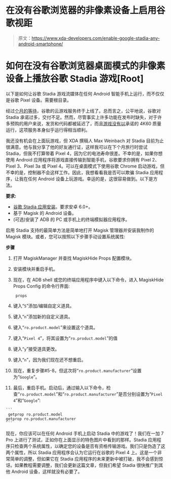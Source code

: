 # 在没有谷歌浏览器的非像素设备上启用谷歌视距

> 原文：<https://www.xda-developers.com/enable-google-stadia-any-android-smartphone/>

# 如何在没有谷歌浏览器桌面模式的非像素设备上播放谷歌 Stadia 游戏[Root]

以下是如何让谷歌 Stadia 游戏流媒体在任何 Android 智能手机上运行，而不仅仅是谷歌 Pixel 设备。需要根目录。

经过[个月的等待](https://www.xda-developers.com/google-stadia-games-pricing-availability/)，谷歌的云游戏服务终于上线了。总而言之，公平地说，谷歌对 Stadia 承诺过多，交付不足。然而，尽管事实上许多功能在发布时缺失，对于许多预购的用户来说，发货和代码都被延迟了，而且[游戏没有以](https://www.eurogamer.net/articles/2019-11-25-google-issues-statement-after-stadia-owners-say-it-broke-promises-over-game-performance)承诺的 4K60 质量运行，这项服务本身似乎运行得相当顺利。

我还没有机会在上面玩游戏，但 XDA 撰稿人 Max Weinbach 对 Stadia 目前为止很满意。他与我分享了他的好友通行证，这样我可以在下个月旅行时尝试 Stadia，但我不打算带着 Pixel 4，因为它的电池寿命很差。不幸的是，如果你想使用 Android 应用程序将游戏直接传输到智能手机，谷歌要求你拥有 Pixel 2、Pixel 3、Pixel 3a 或 Pixel 4。可以在桌面模式下使用谷歌 Chrome 启动游戏，但不幸的是，控制器不会这样工作。因此，我想看看我是否可以欺骗 Stadia 应用程序，让我在任何 Android 设备上玩游戏。幸运的是，这很容易做到。以下是方法。

**要求:**

*   [谷歌 Stadia 应用安装](https://play.google.com/store/apps/details?id=com.google.stadia.android)。要求安卓 6.0+。
*   基于 Magisk 的 Android 设备。
*   (可选)安装了 ADB 的 PC 或手机上的终端模拟器应用程序。

启用 Stadia 支持的最简单方法是简单地打开 Magisk 管理器并安装我制作的 Magisk 模块。或者，您可以按照以下步骤手动设置系统属性:

**步骤**

1.  打开 MagiskManager 并查找 MagiskHide Props 配置模块。
2.  安装模块并重启手机。
3.  现在，在 ADB shell 或您的终端应用程序中键入以下命令，进入 MagiskHide Props Config 的命令行界面:

    ```
     props 
    ```

4.  键入“`5`”添加/编辑自定义道具。
5.  键入“`n`”添加新的自定义道具。
6.  键入“`ro.product.model`”来设置这个道具。
7.  键入“`Pixel 4`”，将其设置为“`ro.product.model`”的值
8.  键入“`y`”接受道具更改。
9.  键入“`n`”，因为我们现在还不想重启。
10.  现在，重复步骤#5-8，但这次将“`ro.product.manufacturer`”设置为“`Google`”。
11.  最后，重启手机。启动后，通过输入以下命令，检查“`ro.product.model`”和“`ro.product.manufacturer`”是否分别设置为“`Pixel 4`”和“`Google`”:

    ```
     getprop ro.product.model
    getprop ro.product.manufacturer 
    ```

现在，你应该可以在任何 Android 手机上启动 Stadia 中的游戏了！我们在一加 7 Pro 上进行了测试，正如你在上面显示的特色图片中看到的那样。Stadia 应用程序只检查两个系统属性，以确定您的设备是否有资格传输游戏。我们只是伪造了这两个属性，所以 Stadia 应用程序会认为它运行在谷歌的 Pixel 4 上。这是一个非常简单的调整，但如果它在 Stadia 应用程序的未来更新中被打破，我不会感到惊讶。如果教程需要调整，我们会更新这篇文章，但我们希望 Stadia 很快推广到其他 Android 设备，这样就没有必要了。